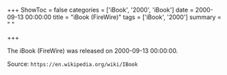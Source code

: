 +++
ShowToc = false
categories = ['iBook', '2000', 'iBook']
date = 2000-09-13 00:00:00
title = "iBook (FireWire)"
tags = ['iBook', '2000']
summary = " "

+++

The iBook (FireWire) was released on 2000-09-13 00:00:00.

Source: `https://en.wikipedia.org/wiki/IBook`


